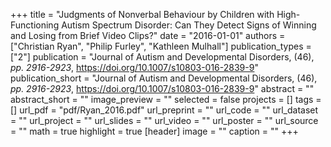 +++
title = "Judgments of Nonverbal Behaviour by Children with High-Functioning Autism Spectrum Disorder: Can They Detect Signs of Winning and Losing from Brief Video Clips?"
date = "2016-01-01"
authors = ["Christian Ryan", "Philip Furley", "Kathleen Mulhall"]
publication_types = ["2"]
publication = "Journal of Autism and Developmental Disorders, (46), _pp. 2916-2923_, https://doi.org/10.1007/s10803-016-2839-9"
publication_short = "Journal of Autism and Developmental Disorders, (46), _pp. 2916-2923_, https://doi.org/10.1007/s10803-016-2839-9"
abstract = ""
abstract_short = ""
image_preview = ""
selected = false
projects = []
tags = []
url_pdf = "pdf/Ryan_2016.pdf"
url_preprint = ""
url_code = ""
url_dataset = ""
url_project = ""
url_slides = ""
url_video = ""
url_poster = ""
url_source = ""
math = true
highlight = true
[header]
image = ""
caption = ""
+++
